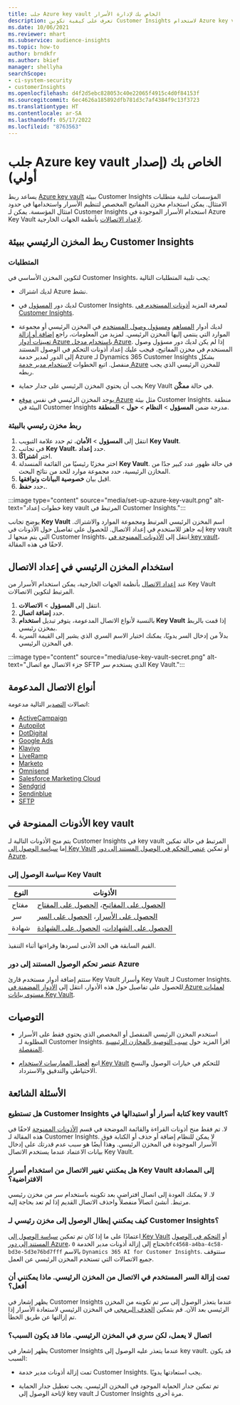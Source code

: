 ```yaml
---
title: جلب Azure key vault الخاص بك لإدارة الأسرار
description: تعرف على كيفية تكوين Customer Insights لاستخدام Azure key vault الخاص بك.
ms.date: 10/06/2021
ms.reviewer: mhart
ms.subservice: audience-insights
ms.topic: how-to
author: brndkfr
ms.author: bkief
manager: shellyha
searchScope:
- ci-system-security
- customerInsights
ms.openlocfilehash: d4f2d5ebc828053c40e22065f4915c4d0f84153f
ms.sourcegitcommit: 6ec4626a185892dfb781d3c7af4384f9c13f3723
ms.translationtype: HT
ms.contentlocale: ar-SA
ms.lasthandoff: 05/17/2022
ms.locfileid: "8763563"
---
```

# <a name="bring-your-own-azure-key-vault-preview"></a>جلب Azure key vault الخاص بك (إصدار أولي)

يساعد ربط [Azure key vault](/azure/key-vault/general/basic-concepts) ببيئة Customer Insights المؤسسات لتلبية متطلبات الامتثال.
يمكن استخدام مخزن المفاتيح المخصص لتنظيم الأسرار واستخدامها في حدود امتثال المؤسسة. يمكن لـ Customer Insights استخدام الأسرار الموجودة في Azure Key Vault [لإعداد الاتصالات](connections.md) بأنظمة الجهات الخارجية.

## <a name="link-the-key-vault-to-the-customer-insights-environment"></a>ربط المخزن الرئيسي ببيئة Customer Insights

### <a name="prerequisites"></a>المتطلبات

لتكوين المخزن الأساسي في Customer Insights، يجب تلبية المتطلبات التالية:

- لديك اشتراك Azure نشط.

- لديك دور [المسؤول](permissions.md#admin) في Customer Insights. لمعرفة المزيد [أذونات المستخدم في Customer Insights](permissions.md#assign-roles-and-permissions).

- لديك أدوار [المساهم](/azure/role-based-access-control/built-in-roles#contributor) و[مسؤول وصول المستخدم](/azure/role-based-access-control/built-in-roles#user-access-administrator) في المخزن الرئيسي أو مجموعة الموارد التي ينتمي إليها المخزن الرئيسي. لمزيد من المعلومات، راجع [إضافة أو إزالة تعيينات أدوار Azure باستخدام مدخل Azure](/azure/role-based-access-control/role-assignments-portal). إذا لم يكن لديك دور مسؤول وصول المستخدم في مخزن المفاتيح، فيجب عليك إعداد أذونات التحكم في الوصول المستند إلى الدور لمدير خدمة Azure لـ Dynamics 365 Customer Insights بشكل منفصل. اتبع الخطوات [لاستخدام مدير خدمة Azure](connect-service-principal.md) للمخزن الرئيسي الذي يجب ربطه.

- يجب أن يحتوي المخزن الرئيسي على جدار حماية Key Vault في حالة **ممكّن**.

- يوجد المخزن الرئيسي في نفس [موقع Azure](https://azure.microsoft.com/global-infrastructure/geographies/#overview) مثل بيئة Customer Insights. منطقة البيئة في Customer Insights مدرجة ضمن **المسؤول** > **النظام** > **حول** > **المنطقة**.

### <a name="link-a-key-vault-to-the-environment"></a>ربط مخزن رئيسي بالبيئة

1. انتقل إلى **المسؤول** > **الأمان**، ثم حدد علامة التبويب **Key Vault**.
1. في تجانب **Key Vault**، حدد **إعداد**.
1. اختر **اشتراكًا**.
1. اختر مخزنًا رئيسيًا من القائمة المنسدلة **Key Vault**. في حالة ظهور عدد كبير جدًا من المخازن الرئيسية، حدد مجموعة موارد للحد من نتائج البحث.
1. اقبل بيان **خصوصية البيانات وتوافقها**.
1. حدد **حفظ.**.

:::image type="content" source="media/set-up-azure-key-vault.png" alt-text="خطوات إعداد key vault المرتبط في Customer Insights.":::

يوضح تجانب **Key Vault** اسم المخزن الرئيسي المرتبط ومجموعة الموارد والاشتراك. إنه جاهز للاستخدم في إعداد الاتصال.
للحصول على تفاصيل حول الأذونات في key vault التي يتم منحها لـ Customer Insights، انتقل إلى [الأذونات الممنوحة في key vault](#permissions-granted-on-the-key-vault)، لاحقًا في هذه المقالة.

## <a name="use-the-key-vault-in-the-connection-setup"></a>استخدام المخزن الرئيسي في إعداد الاتصال

عند [إعداد الاتصال](connections.md) بأنظمة الجهات الخارجية، يمكن استخدام الأسرار من Key Vault المرتبط لتكوين الاتصالات.

1. انتقل إلى **المسؤول** > **الاتصالات**.
1. حدد **إضافة اتصال**.
1. بالنسبة لأنواع الاتصال المدعومة، يتوفر تبديل **استخدام Key Vault** إذا قمت بالربط بمخزن رئيسي.
1. بدلاً من إدخال السر يدويًا، يمكنك اختيار الاسم السري الذي يشير إلى القيمة السرية في المخزن الرئيسي.

:::image type="content" source="media/use-key-vault-secret.png" alt-text="جزء الاتصال مع اتصال SFTP الذي يستخدم سر Key Vault.":::

## <a name="supported-connection-types"></a>أنواع الاتصال المدعومة

اتصالات [التصدير](export-destinations.md) التالية مدعومة:

* [ActiveCampaign](export-active-campaign.md)
* [Autopilot](export-autopilot.md)
* [DotDigital](export-dotdigital.md)
* [Google Ads](export-google-ads.md)
* [Klaviyo](export-klaviyo.md)
* [LiveRamp](export-liveramp.md)
* [Marketo](export-marketo.md)
* [Omnisend](export-omnisend.md)
* [Salesforce Marketing Cloud](export-salesforce.md)
* [Sendgrid](export-sendgrid.md)
* [Sendinblue](export-sendinblue.md)
* [SFTP](export-sftp.md)

## <a name="permissions-granted-on-the-key-vault"></a>الأذونات الممنوحة في key vault

يتم منح الأذونات التالية لـ Customer Insights في key vault المرتبط في حالة تمكين إما [سياسة الوصول إلى Key Vault](/azure/key-vault/general/assign-access-policy?tabs=azure-portal) أو تمكين [عنصر التحكم في الوصول المستند إلى دور Azure](/azure/key-vault/general/rbac-guide?tabs=azure-cli).

### <a name="key-vault-access-policy"></a>سياسة الوصول إلى Key Vault

| النوع        | الأذونات          |
| ----------- | -------------------- |
| مفتاح         | [الحصول على المفاتيح](/rest/api/keyvault/keys/get-keys/get-keys)، [الحصول على المفتاح](/rest/api/keyvault/keys/get-key/get-key)                                 |
| سر      | [الحصول على الأسرار](/rest/api/keyvault/secrets/get-secrets/get-secrets)، [الحصول على السر](/rest/api/keyvault/secrets/get-secret/get-secret)                     |
| شهادة | [الحصول على الشهادات](/rest/api/keyvault/certificates/get-certificates/get-certificates)، [الحصول على الشهادة](/rest/api/keyvault/certificates/get-certificate/get-certificate) |

القيم السابقة هي الحد الأدنى لسردها وقراءتها أثناء التنفيذ.

### <a name="azure-role-based-access-control"></a>عنصر تحكم الوصول المستند إلى دور Azure

ستتم إضافة أدوار مستخدم قارئ Key Vault وأسرار Key Vault لـ Customer Insights. للحصول على تفاصيل حول هذه الأدوار، انتقل إلى [الأدوار المضمنة في Azure لعمليات مستوى بيانات Key Vault](/azure/key-vault/general/rbac-guide?tabs=azure-cli).

## <a name="recommendations"></a>التوصيات

- استخدم المخزن الرئيسي المنفصل أو المخصص الذي يحتوي فقط على الأسرار المطلوبة لـ Customer Insights. اقرأ المزيد حول [سبب التوصية بالمخازن الرئيسية المنفصلة](/azure/key-vault/general/best-practices#why-we-recommend-separate-key-vaults).

- اتبع [أفضل الممارسات لاستخدام Key Vault](/azure/key-vault/general/best-practices#turn-on-logging) للتحكم في خيارات الوصول والنسخ الاحتياطي والتدقيق والاسترداد.

## <a name="frequently-asked-questions"></a>الأسئلة الشائعة

### <a name="can-customer-insights-write-secrets-or-overwrite-secrets-into-the-key-vault"></a>هل تستطيع Customer Insights كتابة أسرار أو استبدالها في key vault؟

لا. تم فقط منح أذونات القراءة والقائمة الموضحة في قسم [الأذونات الممنوحة](#permissions-granted-on-the-key-vault) لاحقًا في هذه المقالة لـ Customer Insights. لا يمكن للنظام إضافة أو حذف أو الكتابة فوق الأسرار الموجودة في المخزن الرئيسي. وهذا أيضًا هو سبب عدم قدرتك على إدخال بيانات الاعتماد عندما يستخدم الاتصال Key Vault.

### <a name="can-i-change-a-connection-from-using-key-vault-secrets-to-default-authentication"></a>هل يمكنني تغيير الاتصال من استخدام أسرار Key Vault إلى المصادقة الافتراضية؟

لا. لا يمكنك العودة إلى اتصال افتراضي بعد تكوينه باستخدام سر من مخزن رئيسي مرتبط. أنشئ اتصالاً منفصلاً واحذف الاتصال القديم إذا لم تعد بحاجة إليه.

### <a name="how-can-i-revoke-access-to-a-key-vault-for-customer-insights"></a>كيف يمكنني إبطال الوصول إلى مخزن رئيسي لـ Customer Insights؟

اعتمادًا على ما إذا كان تم تمكين [سياسة الوصول إلى Key Vault](/azure/key-vault/general/assign-access-policy?tabs=azure-portal) أو [التحكم في الوصول المستند إلى دور Azure](/azure/key-vault/general/rbac-guide?tabs=azure-cli)، تحتاج إلى إزالة أذونات مدير الخدمة `0bfc4568-a4ba-4c58-bd3e-5d3e76bd7fff` بالاسم `Dynamics 365 AI for Customer Insights`. ستتوقف جميع الاتصالات التي تستخدم المخزن الرئيسي عن العمل.

### <a name="a-secret-thats-used-in-a-connection-got-removed-from-the-key-vault-what-can-i-do"></a>تمت إزالة السر المستخدم في الاتصال من المخزن الرئيسي. ماذا يمكنني أن أفعل؟

يظهر إشعار في Customer Insights عندما يتعذر الوصول إلى سر تم تكوينه من المخزن الرئيسي بعد الآن. قم بتمكين [الحذف البرمجي](/azure/key-vault/general/soft-delete-overview) في المخزن الرئيسي لاستعادة الأسرار إذا تم إزالتها عن طريق الخطأ.

### <a name="a-connection-doesnt-work-but-my-secret-is-in-the-key-vault-what-might-be-the-cause"></a>اتصال لا يعمل، لكن سري في المخزن الرئيسي. ماذا قد يكون السبب؟

يظهر إشعار في Customer Insights عندما يتعذر عليه الوصول إلى key vault. قد يكون السبب:

- تمت إزالة أذونات مدير خدمة Customer Insights. يجب استعادتها يدويًا.

- تم تمكين جدار الحماية الموجود في المخزن الرئيسي. يجب تعطيل جدار الحماية لإتاحة الوصول إلى key vault لـ Customer Insights مرة أخرى.

